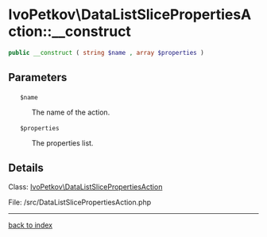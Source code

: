 # IvoPetkov\DataListSlicePropertiesAction::__construct

```php
public __construct ( string $name , array $properties )
```

## Parameters

&nbsp;&nbsp;&nbsp;&nbsp;&nbsp;&nbsp;`$name`

&nbsp;&nbsp;&nbsp;&nbsp;&nbsp;&nbsp;&nbsp;&nbsp;&nbsp;&nbsp;&nbsp;&nbsp;The name of the action.

&nbsp;&nbsp;&nbsp;&nbsp;&nbsp;&nbsp;`$properties`

&nbsp;&nbsp;&nbsp;&nbsp;&nbsp;&nbsp;&nbsp;&nbsp;&nbsp;&nbsp;&nbsp;&nbsp;The properties list.

## Details

Class: [IvoPetkov\DataListSlicePropertiesAction](ivopetkov.datalistslicepropertiesaction.class.md)

File: /src/DataListSlicePropertiesAction.php

---

[back to index](index.md)

